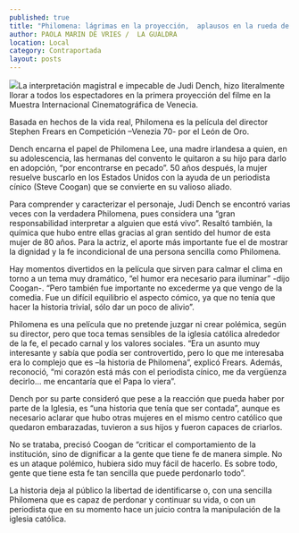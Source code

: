 ```yaml
---
published: true
title: "Philomena: lágrimas en la proyección,  aplausos en la rueda de prensa"
author: PAOLA MARIN DE VRIES /  LA GUALDRA
location: Local
category: Contraportada
layout: posts
---
```


![](http://i.imgur.com/jwcCclbm.jpg)La interpretación magistral e impecable de Judi Dench, hizo literalmente llorar a todos los espectadores en la primera proyección del filme en la Muestra Internacional Cinematográfica de Venecia.

Basada en hechos de la vida real, Philomena es la película del director Stephen Frears en Competición –Venezia 70- por el León de Oro.

Dench encarna el papel de Philomena Lee, una madre irlandesa a quien, en su adolescencia, las hermanas del convento le quitaron a su hijo para darlo en adopción, “por encontrarse en pecado”. 50 años después, la mujer resuelve buscarlo en los Estados Unidos con la ayuda de un periodista cínico (Steve Coogan) que se convierte en su valioso aliado. 

Para comprender y caracterizar el personaje, Judi Dench se encontró varias veces con la verdadera Philomena, pues considera una “gran responsabilidad interpretar a alguien que está vivo”. Resaltó también, la química que hubo entre ellas gracias al gran sentido del humor de esta mujer de 80 años. Para la actriz, el aporte más importante fue el de mostrar la dignidad y la fe incondicional de una persona sencilla como Philomena.

Hay momentos divertidos en la película que sirven para calmar el clima en torno a un tema muy dramático, “el humor era necesario para iluminar” -dijo Coogan-. “Pero también fue importante no excederme ya que vengo de la comedia. Fue un difícil equilibrio el aspecto cómico, ya que no tenía que hacer la historia trivial, sólo dar un poco de alivio”.

Philomena es una película que no pretende juzgar ni crear polémica, según su director, pero que toca temas sensibles de la iglesia católica alrededor de la fe, el pecado carnal y los valores sociales. “Era un asunto muy interesante y sabía que podía ser controvertido, pero lo que me interesaba era lo complejo que es –la historia de Philomena”, explicó Frears. Además, reconoció, “mi corazón está más con el periodista cínico, me da vergüenza decirlo... me encantaría que el Papa lo viera”.

Dench por su parte consideró que pese a la reacción que pueda haber por parte de la Iglesia, es “una historia que tenía que ser contada”, aunque es necesario aclarar que hubo otras mujeres en el mismo centro católico que quedaron embarazadas, tuvieron a sus hijos y fueron capaces de criarlos.

No se trataba, precisó Coogan de “criticar el comportamiento de la institución, sino de dignificar a la gente que tiene fe de manera simple. No es un ataque polémico, hubiera sido muy fácil de hacerlo. Es sobre todo, gente que tiene esta fe tan sencilla que puede perdonarlo todo”.

La historia deja al público la libertad de identificarse o, con una sencilla Philomena que es capaz de perdonar y continuar su vida, o con un periodista que en su momento hace un juicio contra la manipulación de la iglesia católica.
